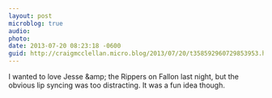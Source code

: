 ```yaml
---
layout: post
microblog: true
audio: 
photo: 
date: 2013-07-20 08:23:18 -0600
guid: http://craigmcclellan.micro.blog/2013/07/20/t358592960729853953.html
---
```

I wanted to love Jesse &amp;amp; the Rippers on Fallon last night, but the obvious lip syncing was too distracting. It was a fun idea though.
